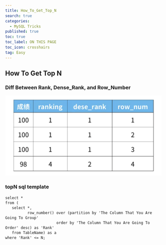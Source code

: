 ```yaml
---
title: How_To_Get_Top_N
search: true
categories:
  - MySQL Tricks
published: true
toc: true
toc_label: ON THIS PAGE
toc_icon: crosshairs
tag: Easy
---
```


## How To Get Top N
### Diff Between Rank, Dense_Rank, and Row_Number
![image](/assets/images/Rank_Dense_Rank.png)


### topN sql template
```
select *
from (
   select *, 
          row_number() over (partition by 'The Column That You Are Going To Group'
                       order by 'The Column That You Are Going To Order' desc) as 'Rank'
   from TableName) as a
where 'Rank' <= N;
```
